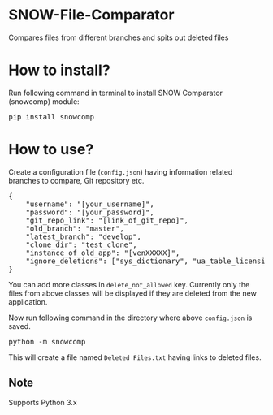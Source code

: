 # SNOW-File-Comparator
Compares files from different branches and spits out deleted files

# How to install?
Run following command in terminal to install SNOW Comparator (snowcomp) module:

<pre>pip install snowcomp</pre>

# How to use?
Create a configuration file (`config.json`) having information related branches to compare, Git repository etc.

<pre>{
    "username": "[your_username]",
    "password": "[your_password]",
    "git_repo_link": "[link_of_git_repo]",
    "old_branch": "master",
    "latest_branch": "develop",
    "clone_dir": "test_clone",
    "instance_of_old_app": "[venXXXXX]",
    "ignore_deletions": ["sys_dictionary", "ua_table_licensing_config"]
}</pre>

You can add more classes in `delete_not_allowed` key. Currently only the files from above classes will be displayed if they are deleted from the new application.

Now run following command in the directory where above `config.json` is saved.

<pre>python -m snowcomp</pre>

This will create a file named `Deleted Files.txt` having links to deleted files.

## Note
Supports Python 3.x
